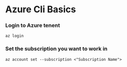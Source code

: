 # Azure Cli Basics
### Login to Azure tenent
``` az login ```

### Set the subscription you want to work in 
``` az account set --subscription <"Subscription Name"> ```
